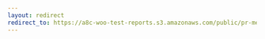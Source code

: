 ```yaml
---
layout: redirect
redirect_to: https://a8c-woo-test-reports.s3.amazonaws.com/public/pr-merge/43656/api/index.html
---
```

